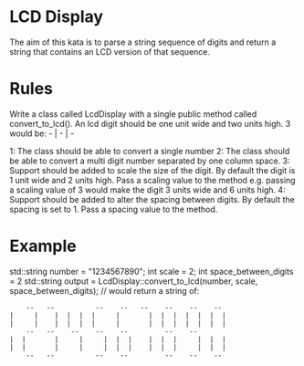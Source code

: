 LCD Display
===========

The aim of this kata is to parse a string sequence of digits and return a string that contains an
LCD version of that sequence.

Rules
=====

Write a class called LcdDisplay with a single public method called convert_to_lcd().
An lcd digit should be one unit wide and two units high.
3 would be:
         -
          |
         -
          |
         -

1: The class should be able to convert a single number
2: The class should be able to convert a multi digit number separated by one column space.
3: Support should be added to scale the size of the digit. By default the digit is 1 unit wide and 2
units high. Pass a scaling value to the method e.g. passing a scaling value of 3 would make the digit
3 units wide and 6 units high.
4: Support should be added to alter the spacing between digits. By default the spacing is set to 1.
Pass a spacing value to the method.

Example
=======

std::string number = "1234567890";
int scale = 2;
int space_between_digits = 2
std::string output = LcdDisplay::convert_to_lcd(number, scale, space_between_digits); // would return a string of:

        --   --          --    --   --    --    --    --
    |     |    |  |  |  |     |       |  |  |  |  |  |  |
    |     |    |  |  |  |     |       |  |  |  |  |  |  |
        --   --    --    --    --         --    --
    |  |       |     |     |  |  |    |  |  |     |  |  |
    |  |       |     |     |  |  |    |  |  |     |  |  |
        --   --          --    --         --    --    --
